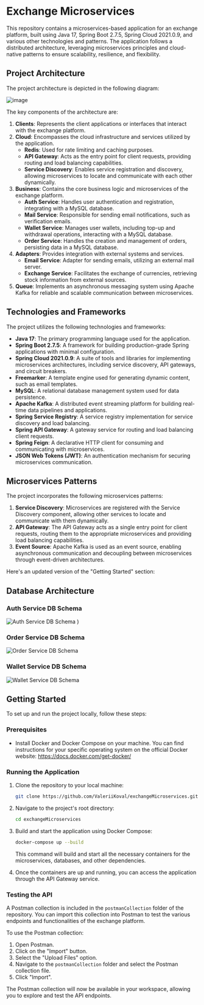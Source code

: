 # Exchange Microservices

This repository contains a microservices-based application for an exchange platform, built using Java 17, Spring Boot 2.7.5, Spring Cloud 2021.0.9, and various other technologies and patterns. The application follows a distributed architecture, leveraging microservices principles and cloud-native patterns to ensure scalability, resilience, and flexibility.

## Project Architecture

The project architecture is depicted in the following diagram:

![image](https://github.com/ValeriiKoval/exchangeMicroservices/assets/103948322/101659ef-8df6-468b-9738-0dbb2c72b00c)

The key components of the architecture are:

1. **Clients**: Represents the client applications or interfaces that interact with the exchange platform.
2. **Cloud**: Encompasses the cloud infrastructure and services utilized by the application.
   - **Redis**: Used for rate limiting and caching purposes.
   - **API Gateway**: Acts as the entry point for client requests, providing routing and load balancing capabilities.
   - **Service Discovery**: Enables service registration and discovery, allowing microservices to locate and communicate with each other dynamically.
3. **Business**: Contains the core business logic and microservices of the exchange platform.
   - **Auth Service**: Handles user authentication and registration, integrating with a MySQL database.
   - **Mail Service**: Responsible for sending email notifications, such as verification emails.
   - **Wallet Service**: Manages user wallets, including top-up and withdrawal operations, interacting with a MySQL database.
   - **Order Service**: Handles the creation and management of orders, persisting data in a MySQL database.
4. **Adapters**: Provides integration with external systems and services.
   - **Email Service**: Adapter for sending emails, utilizing an external mail server.
   - **Exchange Service**: Facilitates the exchange of currencies, retrieving stock information from external sources.
5. **Queue**: Implements an asynchronous messaging system using Apache Kafka for reliable and scalable communication between microservices.

## Technologies and Frameworks

The project utilizes the following technologies and frameworks:

- **Java 17**: The primary programming language used for the application.
- **Spring Boot 2.7.5**: A framework for building production-grade Spring applications with minimal configuration.
- **Spring Cloud 2021.0.9**: A suite of tools and libraries for implementing microservices architectures, including service discovery, API gateways, and circuit breakers.
- **Freemarker**: A template engine used for generating dynamic content, such as email templates.
- **MySQL**: A relational database management system used for data persistence.
- **Apache Kafka**: A distributed event streaming platform for building real-time data pipelines and applications.
- **Spring Service Registry**: A service registry implementation for service discovery and load balancing.
- **Spring API Gateway**: A gateway service for routing and load balancing client requests.
- **Spring Feign**: A declarative HTTP client for consuming and communicating with microservices.
- **JSON Web Tokens (JWT)**: An authentication mechanism for securing microservices communication.

## Microservices Patterns

The project incorporates the following microservices patterns:

1. **Service Discovery**: Microservices are registered with the Service Discovery component, allowing other services to locate and communicate with them dynamically.
2. **API Gateway**: The API Gateway acts as a single entry point for client requests, routing them to the appropriate microservices and providing load balancing capabilities.
3. **Event Source**: Apache Kafka is used as an event source, enabling asynchronous communication and decoupling between microservices through event-driven architectures.

Here's an updated version of the "Getting Started" section:

## Database Architecture

### Auth Service DB Schema

![Auth Service DB Schema](https://github.com/ValeriiKoval/exchangeMicroservices/assets/103948322/4528ffe1-c88a-4f82-b978-84e6a6e6e7ab)
)

### Order Service DB Schema

![Order Service DB Schema](https://github.com/ValeriiKoval/exchangeMicroservices/assets/103948322/e6875e8a-4b51-4f06-b67b-6378e1a73f28)


### Wallet Service DB Schema

![Wallet Service DB Schema](https://github.com/ValeriiKoval/exchangeMicroservices/assets/103948322/2491b179-a8b9-45c3-8766-2d23f6456122)


## Getting Started

To set up and run the project locally, follow these steps:

### Prerequisites

- Install Docker and Docker Compose on your machine. You can find instructions for your specific operating system on the official Docker website: https://docs.docker.com/get-docker/

### Running the Application

1. Clone the repository to your local machine:

   ```bash
   git clone https://github.com/ValeriiKoval/exchangeMicroservices.git
   ```

2. Navigate to the project's root directory:

   ```bash
   cd exchangeMicroservices
   ```

3. Build and start the application using Docker Compose:

   ```bash
   docker-compose up --build
   ```

   This command will build and start all the necessary containers for the microservices, databases, and other dependencies.

4. Once the containers are up and running, you can access the application through the API Gateway service.

### Testing the API

A Postman collection is included in the `postmanCollection` folder of the repository. You can import this collection into Postman to test the various endpoints and functionalities of the exchange platform.

To use the Postman collection:

1. Open Postman.
2. Click on the "Import" button.
3. Select the "Upload Files" option.
4. Navigate to the `postmanCollection` folder and select the Postman collection file.
5. Click "Import".

The Postman collection will now be available in your workspace, allowing you to explore and test the API endpoints.
